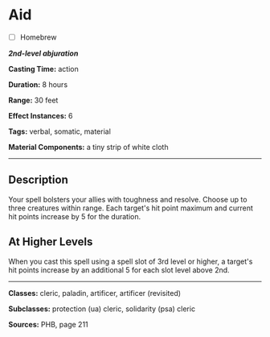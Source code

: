 # Aid

- [ ] Homebrew

***2nd-level abjuration***

**Casting Time:** action

**Duration:** 8 hours

**Range:** 30 feet

**Effect Instances:** 6

**Tags:** verbal, somatic, material

**Material Components:** a tiny strip of white cloth

---

## Description
Your spell bolsters your allies with toughness and resolve. Choose up to three creatures within range. Each target's hit point maximum and current hit points increase by 5 for the duration.

## At Higher Levels
When you cast this spell using a spell slot of 3rd level or higher, a target's hit points increase by an additional 5 for each slot level above 2nd.

---

**Classes:** cleric, paladin, artificer, artificer (revisited)

**Subclasses:** protection (ua) cleric, solidarity (psa) cleric

**Sources:** PHB, page 211
